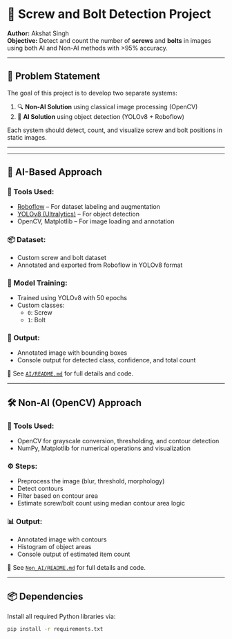 # 🔧 Screw and Bolt Detection Project  
**Author:** Akshat Singh  
**Objective:** Detect and count the number of **screws** and **bolts** in images using both AI and Non-AI methods with >95% accuracy.

---

## 📌 Problem Statement

The goal of this project is to develop two separate systems:

1. 🔍 **Non-AI Solution** using classical image processing (OpenCV)
2. 🤖 **AI Solution** using object detection (YOLOv8 + Roboflow)

Each system should detect, count, and visualize screw and bolt positions in static images.

---


---

## 🧠 AI-Based Approach

### 🚀 Tools Used:
- [Roboflow](https://roboflow.com) – For dataset labeling and augmentation
- [YOLOv8 (Ultralytics)](https://docs.ultralytics.com) – For object detection
- OpenCV, Matplotlib – For image loading and annotation

### 📦 Dataset:
- Custom screw and bolt dataset
- Annotated and exported from Roboflow in YOLOv8 format

### 🧪 Model Training:
- Trained using YOLOv8 with 50 epochs
- Custom classes:
  - `0`: Screw
  - `1`: Bolt

### 🧾 Output:
- Annotated image with bounding boxes
- Console output for detected class, confidence, and total count

📄 See [`AI/README.md`](./AI/README.md) for full details and code.

---

## 🛠️ Non-AI (OpenCV) Approach

### 🧰 Tools Used:
- OpenCV for grayscale conversion, thresholding, and contour detection
- NumPy, Matplotlib for numerical operations and visualization

### ⚙️ Steps:
- Preprocess the image (blur, threshold, morphology)
- Detect contours
- Filter based on contour area
- Estimate screw/bolt count using median contour area logic

### 📊 Output:
- Annotated image with contours
- Histogram of object areas
- Console output of estimated item count

📄 See [`Non_AI/README.md`](./Non_AI/README.md) for full details and code.

---

## 📦 Dependencies

Install all required Python libraries via:

```bash
pip install -r requirements.txt

